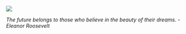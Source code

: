 ![](https://medusa.sbs/roses.png)

*The future belongs to those who believe in the beauty of their dreams. -Eleanor Roosevelt*
